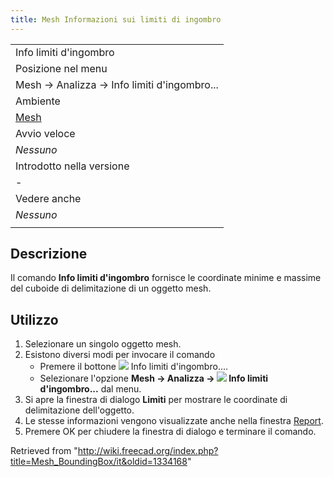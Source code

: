 ```yaml
---
title: Mesh Informazioni sui limiti di ingombro
---
```


|                                                |
| ---------------------------------------------- |
| Info limiti d'ingombro‏‎                       |
| Posizione nel menu                             |
| Mesh → Analizza → Info limiti d'ingombro...    |
| Ambiente                                       |
| [Mesh](/Mesh_Workbench/it "Mesh Workbench/it") |
| Avvio veloce                                   |
| _Nessuno_                                      |
| Introdotto nella versione                      |
| -                                              |
| Vedere anche                                   |
| _Nessuno_                                      |
|                                                |

## Descrizione

Il comando **Info limiti d'ingombro** fornisce le coordinate minime e massime del cuboide di delimitazione di un oggetto mesh.

## Utilizzo

1. Selezionare un singolo oggetto mesh.
2. Esistono diversi modi per invocare il comando
   - Premere il bottone ![](/images/Mesh_BoundingBox.svg) Info limiti d'ingombro....
   - Selezionare l'opzione **Mesh → Analizza → ![](/images/Mesh_BoundingBox.svg) Info limiti d'ingombro...** dal menu.
3. Si apre la finestra di dialogo **Limiti** per mostrare le coordinate di delimitazione dell'oggetto.
4. Le stesse informazioni vengono visualizzate anche nella finestra [Report](/Report_view/it "Report view/it").
5. Premere OK per chiudere la finestra di dialogo e terminare il comando.

Retrieved from "<http://wiki.freecad.org/index.php?title=Mesh_BoundingBox/it&oldid=1334168>"

